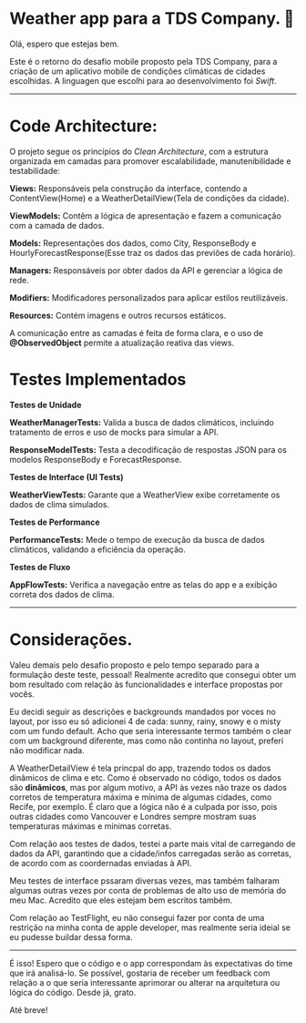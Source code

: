 # **Weather app para a TDS Company.** 🚀

   Olá, espero que estejas bem. 
   
   Este é o retorno do desafio mobile proposto pela TDS Company, para a criação de um aplicativo mobile de condições climáticas de cidades escolhidas. A linguagen que escolhi para ao desenvolvimento foi *Swift*.

---
# **Code Architecture:**

O projeto segue os princípios do *Clean Architecture*, com a estrutura organizada em camadas para promover escalabilidade, manutenibilidade e testabilidade:

**Views:** Responsáveis pela construção da interface, contendo a ContentView(Home) e a WeatherDetailView(Tela de condições da cidade).

**ViewModels:** Contêm a lógica de apresentação e fazem a comunicação com a camada de dados.

**Models:** Representações dos dados, como City, ResponseBody e HourlyForecastResponse(Esse traz os dados das previões de cada horário).

**Managers:** Responsáveis por obter dados da API e gerenciar a lógica de rede.

**Modifiers:** Modificadores personalizados para aplicar estilos reutilizáveis.

**Resources:** Contém imagens e outros recursos estáticos.

A comunicação entre as camadas é feita de forma clara, e o uso de **@ObservedObject** permite a atualização reativa das views.

# **Testes Implementados**

**Testes de Unidade**

**WeatherManagerTests:** Valida a busca de dados climáticos, incluindo tratamento de erros e uso de mocks para simular a API.

**ResponseModelTests:** Testa a decodificação de respostas JSON para os modelos ResponseBody e ForecastResponse.

**Testes de Interface (UI Tests)**

**WeatherViewTests:** Garante que a WeatherView exibe corretamente os dados de clima simulados.

**Testes de Performance**

**PerformanceTests:** Mede o tempo de execução da busca de dados climáticos, validando a eficiência da operação.

**Testes de Fluxo**

**AppFlowTests:** Verifica a navegação entre as telas do app e a exibição correta dos dados de clima.

---

# **Considerações.**

Valeu demais pelo desafio proposto e pelo tempo separado para a formulação deste teste, pessoal! Realmente acredito que consegui obter um bom resultado com relação às funcionalidades e interface propostas por vocês. 

Eu decidi seguir as descrições e backgrounds mandados por voces no layout, por isso eu só adicionei 4 de cada: sunny, rainy, snowy e o misty com um fundo default. Acho que seria interessante termos também o clear com um background diferente, mas como não continha no layout, preferi não modificar nada.


A WeatherDetailView é tela princpal do app, trazendo todos os dados dinâmicos de clima e etc. Como é observado no código, todos os dados são **dinâmicos**, mas por algum motivo, a API às vezes não traze os dados corretos de temperatura máxima e mínima de algumas cidades, como Recife, por exemplo. É claro que a lógica não é a culpada por isso, pois outras cidades como Vancouver e Londres sempre mostram suas temperaturas máximas e mínimas corretas.

Com relação aos testes de dados, testei a parte mais vital de carregando de dados da API, garantindo que a cidade/infos carregadas serão as corretas, de acordo com as coordernadas enviadas à API.

Meu testes de interface pssaram diversas vezes, mas também falharam algumas outras vezes por conta de problemas de alto uso de memória do meu Mac. Acredito que eles estejam bem escritos também.

Com relação ao TestFlight, eu não consegui fazer por conta de uma restrição na minha conta de apple developer, mas realmente seria ideial se eu pudesse buildar dessa forma.

---

É isso! Espero que o código e o app correspondam às expectativas do time que irá analisá-lo. Se possível, gostaria de receber um feedback com relação a o que seria interessante aprimorar ou alterar na arquitetura ou lógica do código. Desde já, grato. 

Até breve!










